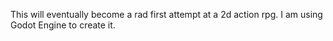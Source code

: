 This will eventually become a rad first attempt at a 2d action rpg. I am using Godot Engine to create it.
